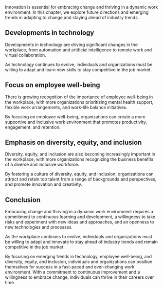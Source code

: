
Innovation is essential for embracing change and thriving in a dynamic work environment. In this chapter, we explore future directions and emerging trends in adapting to change and staying ahead of industry trends.

Developments in technology
--------------------------

Developments in technology are driving significant changes in the workplace, from automation and artificial intelligence to remote work and virtual collaboration.

As technology continues to evolve, individuals and organizations must be willing to adapt and learn new skills to stay competitive in the job market.

Focus on employee well-being
----------------------------

There is growing recognition of the importance of employee well-being in the workplace, with more organizations prioritizing mental health support, flexible work arrangements, and work-life balance initiatives.

By focusing on employee well-being, organizations can create a more supportive and inclusive work environment that promotes productivity, engagement, and retention.

Emphasis on diversity, equity, and inclusion
--------------------------------------------

Diversity, equity, and inclusion are also becoming increasingly important in the workplace, with more organizations recognizing the business benefits of a diverse and inclusive workforce.

By fostering a culture of diversity, equity, and inclusion, organizations can attract and retain top talent from a range of backgrounds and perspectives, and promote innovation and creativity.

Conclusion
----------

Embracing change and thriving in a dynamic work environment requires a commitment to continuous learning and development, a willingness to take risks and experiment with new ideas and approaches, and an openness to new technologies and processes.

As the workplace continues to evolve, individuals and organizations must be willing to adapt and innovate to stay ahead of industry trends and remain competitive in the job market.

By focusing on emerging trends in technology, employee well-being, and diversity, equity, and inclusion, individuals and organizations can position themselves for success in a fast-paced and ever-changing work environment. With a commitment to continuous improvement and a willingness to embrace change, individuals can thrive in their careers over time.
